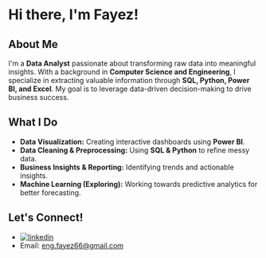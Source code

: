 # Hi there, I'm Fayez!

##  About Me
I'm a **Data Analyst** passionate about transforming raw data into meaningful insights. With a background in **Computer Science and Engineering**, I specialize in extracting valuable information through **SQL, Python, Power BI, and Excel**. My goal is to leverage data-driven decision-making to drive business success.

##  What I Do
-  **Data Visualization:** Creating interactive dashboards using **Power BI**.
-  **Data Cleaning & Preprocessing:** Using **SQL & Python** to refine messy data.
-  **Business Insights & Reporting:** Identifying trends and actionable insights.
-  **Machine Learning (Exploring):** Working towards predictive analytics for better forecasting.

<!--
##  Skills & Tools
- **Languages:** Python, SQL
- **Visualization Tools:** Power BI, Excel
- **Databases:** MySQL, PostgreSQL
- **Other:** Data Cleaning, ETL, Business Intelligence
-->

##  Let's Connect!
- [![linkedin](https://img.shields.io/badge/linkedin-0A66C2?style=for-the-badge&logo=linkedin&logoColor=white)](https://www.linkedin.com/in/fayez-elashmony-812a56351)
-  Email: eng.fayez66@gmail.com
